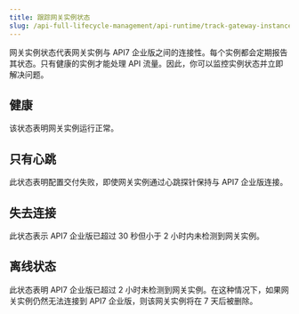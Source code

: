 ```yaml
---
title: 跟踪网关实例状态
slug: /api-full-lifecycle-management/api-runtime/track-gateway-instance-status
---
```


网关实例状态代表网关实例与 API7 企业版之间的连接性。每个实例都会定期报告其状态。只有健康的实例才能处理 API 流量。因此，你可以监控实例状态并立即解决问题。

## 健康

该状态表明网关实例运行正常。

## 只有心跳

此状态表明配置交付失败，即使网关实例通过心跳探针保持与 API7 企业版连接。

## 失去连接

此状态表示 API7 企业版已超过 30 秒但小于 2 小时内未检测到网关实例。

## 离线状态

此状态表明 API7 企业版已超过 2 小时未检测到网关实例。在这种情况下，如果网关实例仍然无法连接到 API7 企业版，则该网关实例将在 7 天后被删除。